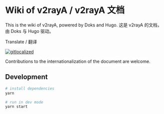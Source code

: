 # Wiki of v2rayA / v2rayA 文档

This is the wiki of v2rayA, powered by Doks and Hugo.
这是 v2rayA 的文档，由 Doks 与 Hugo 驱动。

Translate / 翻译

[![gitlocalized ](https://gitlocalize.com/repo/6381/en/badge.svg)](https://gitlocalize.com/repo/6381/en?utm_source=badge)

Contributions to the internationalization of the document are welcome. 

## Development

```bash
# install dependencies
yarn

# run in dev mode
yarn start
```
